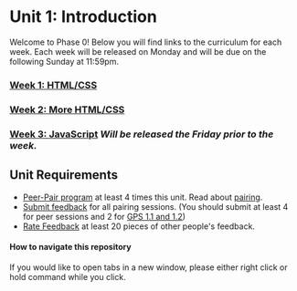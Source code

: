 # Unit 1: Introduction

Welcome to Phase 0! Below you will find links to the curriculum for each week. Each week will be released on Monday and will be due on the following Sunday at 11:59pm.

### [Week 1: HTML/CSS](week-1)
### [Week 2: More HTML/CSS](week-2)
### [Week 3: JavaScript](week-3) *Will be released the Friday prior to the week.*

## Unit Requirements
- [Peer-Pair program](https://github.com/Devbootcamp/phase-0-handbook/blob/master/peer-pairing-sessions.md) at least 4 times this unit. Read about [pairing](https://github.com/Devbootcamp/phase-0-handbook/blob/master/pairing-in-phase-0.md).
- [Submit feedback](https://socrates.devbootcamp.com/feedback/new) for all pairing sessions. (You should submit at least 4 for peer sessions and 2 for [GPS 1.1 and 1.2](https://github.com/Devbootcamp/phase-0-handbook/blob/master/guided-pairing-sessions.md))
- [Rate Feedback](https://socrates.devbootcamp.com/feedback) at least 20 pieces of other people's feedback.

#### How to navigate this repository
If you would like to open tabs in a new window, please either right click or hold command while you click.
